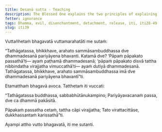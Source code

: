 ```yaml
---
title: Desanā sutta - Teaching
description: The Blessed One explains the two principles of explaining the Dhamma - 1) 'See evil as evil' and 2) 'Having seen evil as evil, become disenchanted with it, become detached from it, and be released from it.'
fetter: ignorance
tags: Dhamma, evil, disenchantment, detachment, release, iti, iti28-49
slug: iti39
---
```


Vuttañhetaṁ bhagavatā vuttamarahatāti me sutaṁ:

“Tathāgatassa, bhikkhave, arahato sammāsambuddhassa dve dhammadesanā pariyāyena bhavanti. Katamā dve? ‘Pāpaṁ pāpakato passathā’ti— ayaṁ paṭhamā dhammadesanā; ‘pāpaṁ pāpakato disvā tattha nibbindatha virajjatha vimuccathā’ti— ayaṁ dutiyā dhammadesanā. Tathāgatassa, bhikkhave, arahato sammāsambuddhassa imā dve dhammadesanā pariyāyena bhavantī”ti.

Etamatthaṁ bhagavā avoca. Tatthetaṁ iti vuccati:

“Tathāgatassa buddhassa,
sabbabhūtānukampino;
Pariyāyavacanaṁ passa,
dve ca dhammā pakāsitā.

Pāpakaṁ passatha cetaṁ,
tattha cāpi virajjatha;
Tato virattacittāse,
dukkhassantaṁ karissathā”ti.

Ayampi attho vutto bhagavatā, iti me sutanti.
